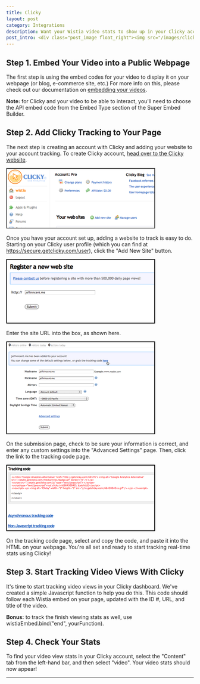 ```yaml
---
title: Clicky
layout: post
category: Integrations
description: Want your Wistia video stats to show up in your Clicky account? It's super easy, check out how here!
post_intro: <div class="post_image float_right"><img src="/images/clicky.gif" alt="clicky" /></div><p>Clicky Web Analytics are a great tool to track your webpage or blog's real-time performance with a variety of metrics.  We use their dashboards to track visitors, how they found us, and what actions they are taking on our sites.  For more on this, check out our blog post on <a href="http://wistia.com/blog/why-wistia-loves-clicky/">reasons we love Clicky</a>.</p>
---
```


## Step 1. Embed Your Video into a Public Webpage

The first step is using the embed codes for your video to display it on your webpage (or blog, e-commerce site, etc.)  For more info on this, please check out our documentation on [embedding your videos](/sharing#embed_a_video_on_your_website).

**Note:** for Clicky and your video to be able to interact, you'll need to choose the API embed code from the Embed Type section of the Super Embed Builder.

## Step 2. Add Clicky Tracking to Your Page

The next step is creating an account with Clicky and adding your website to your account tracking.  To create Clicky account, [head over to the Clicky website](http://getclicky.com).

<div class="post_image float_right"><img src="/images/clicky-user.png" alt="clicky-user" /></div>

Once you have your account set up, adding a website to track is easy to do.  Starting on your Clicky user profile (which you can find at https://secure.getclicky.com/user), click the "Add New Site" button.



<div class="post_image float_right"><img src="/images/clicky-new-site.png" alt="clicky-new-site" /></div>

Enter the site URL into the box, as shown here.

<div class="post_image center"><img src="/images/clicky-submit.png" alt="clicky-submit" /></div>

On the submission page, check to be sure your information is correct, and enter any custom settings into the "Advanced Settings" page.  Then, click the link to the tracking code page.

<div class="post_image center"><img src="/images/clicky-trackingcode.png" alt="clicky-trackingcode" /></div>

On the tracking code page, select and copy the code, and paste it into the HTML on your webpage.  You're all set and ready to start tracking real-time stats using Clicky!



## Step 3. Start Tracking Video Views With Clicky

It's time to start tracking video views in your Clicky dashboard.  We've created a simple Javascript function to help you do this. This code should follow each Wistia embed on your page, updated with the ID #, URL, and title of the video.
	
<div class='github'>
  <script src="https://gist.github.com/3087702.js?file=Clicky Embed.js"></script>
</div>

**Bonus:** to track the finish viewing stats as well, use <span class="code">wistiaEmbed.bind("end", yourFunction)</span>.

## Step 4. Check Your Stats

To find your video view stats in your Clicky account, select the "Content" tab from the left-hand bar, and then select "video".  Your video stats should now appear!

---

